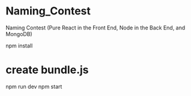 # Naming_Contest
Naming Contest (Pure React in the Front End, Node in the Back End, and MongoDB)

npm install

# create bundle.js
npm run dev
npm start
